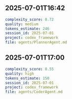 ## 2025-07-01T16:42
```yaml
complexity_score: 0.72
quality: medium
tokens_estimate: 246
session_id: 2025-07-01
project: codex_framework
file: agents/PlannerAgent.md
```

## 2025-07-01T17:00
```yaml
complexity_score: 0.55
quality: high
tokens_estimate: 150
session_id: 2025-07-01
project: codex_framework
file: agents/CoderAgent.md
```
